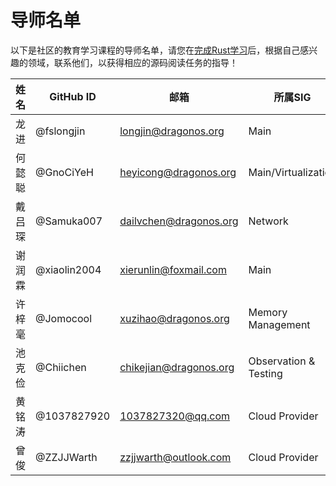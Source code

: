 # 导师名单

以下是社区的教育学习课程的导师名单，请您在[完成Rust学习]后，根据自己感兴趣的领域，联系他们，以获得相应的源码阅读任务的指导！

| 姓名      | GitHub ID | 邮箱 | 所属SIG |
| ----------- | ----------- | ----------- | ----------- |
| 龙进      | @fslongjin | longjin@dragonos.org | Main |
| 何懿聪   | @GnoCiYeH    | heyicong@dragonos.org | Main/Virtualization |
| 戴吕琛   | @Samuka007    | dailvchen@dragonos.org | Network |
| 谢润霖   | @xiaolin2004    | xierunlin@foxmail.com | Main |
| 许梓毫   | @Jomocool    | xuzihao@dragonos.org | Memory Management |
| 池克俭   | @Chiichen    | chikejian@dragonos.org | Observation & Testing |
| 黄铭涛   | @1037827920 | 1037827320@qq.com | Cloud Provider |
| 曾俊   | @ZZJJWarth | zzjjwarth@outlook.com | Cloud Provider |

[完成Rust学习]: /educational-learning-courses/01-rust-lang.md
